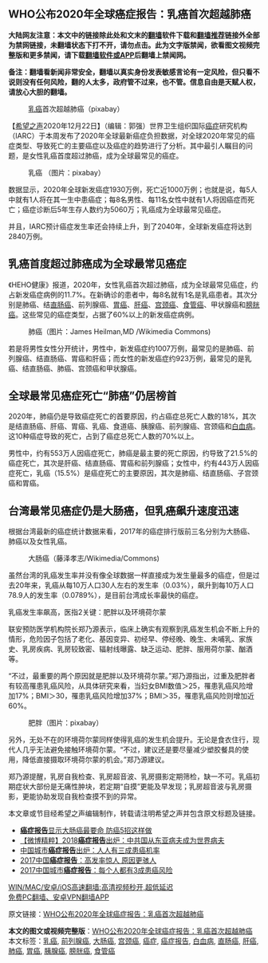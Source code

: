  <h2>WHO公布2020年全球癌症报告：乳癌首次超越肺癌</h2> <p class="notice"><b>大陆网友注意：本文中的链接除此处和文末的<a href="https://github.com/bannedbook/fanqiang" >翻墙</a>软件下载和<a href="https://github.com/killgcd/justmysocks/blob/master/README.md">翻墙推荐</a>链接外全部为禁网链接，未翻墙状态下打不开，请勿点击。此为文字版禁闻，欲看图文视频完整版和更多禁闻，请下载<a href="https://github.com/bannedbook/fanqiang">翻墙软件或APP</a>后翻墙上禁闻网。</p><p>备注：翻墙看新闻非常安全，翻墙以真实身份发表敏感言论有一定风险，但只看不说则没有任何风险，翻的人太多，政府管不过来，也不管。信息自由是天赋人权，请放心大胆的翻墙。</b></p>  <div class="entry"> <figure><figcaption><a href="https://www.bannedbook.org/bnews/tag/%e4%b9%b3%e7%99%8c/" class="st_tag internal_tag" rel="tag" title="标签 乳癌 下的日志">乳癌</a>首次超越肺癌（pixabay）</figcaption></figure> <p>【<span class='wp_keywordlink_affiliate'><a href="https://www.soundofhope.org" title="希望之声" target="_blank">希望之声</a></span>2020年12月22日】（编辑：郭强）世界卫生组织国际<a href="https://www.bannedbook.org/bnews/tag/%e7%99%8c%e7%97%87/" class="st_tag internal_tag" rel="tag" title="标签 癌症 下的日志">癌症</a>研究机构（IARC）于本周发布了2020年全球最新癌症负担数据，对全球2020年常见的癌症类型、导致死亡的主要癌症以及癌症的趋势进行了分析。其中最引人瞩目的问题，是女性乳癌首度超过肺癌，成为全球最常见的癌症。</p> <figure><figcaption>乳癌 （图片：pixabay）</figcaption></figure> <p>数据显示，2020年全球新发癌症1930万例，死亡近1000万例；也就是说，每5人中就有1人将在其一生中患癌症；每8名男性、每11名女性中就有1人将因癌症而死亡；癌症诊断后5年生存人数约为5060万；乳癌成为全球最常见癌症。</p> <p>并且，IARC预计癌症发生率还会持续上升，到了2040年，全球新发癌症将达到2840万例。</p> <h2>乳癌首度超过肺癌成为全球最常见癌症</h2> <p>《HEHO健康》报道，2020年，女性乳癌首次超过肺癌，成为全球最常见癌症，约占新发癌症病例的11.7%。在新确诊的患者中，每8名就有1名是乳癌患者。其次分别是肺癌、结<a href="https://www.bannedbook.org/bnews/tag/%E7%9B%B4%E8%82%A0%E7%99%8C/" class="st_tag internal_tag" rel="tag" title="标签 直肠癌 下的日志">直肠癌</a>、前列腺癌、<a href="https://www.bannedbook.org/bnews/tag/%E8%83%83%E7%99%8C/" class="st_tag internal_tag" rel="tag" title="标签 胃癌 下的日志">胃癌</a>、<a href="https://www.bannedbook.org/bnews/tag/%E8%82%9D%E7%99%8C/" class="st_tag internal_tag" rel="tag" title="标签 肝癌 下的日志">肝癌</a>、<a href="https://www.bannedbook.org/bnews/tag/%e5%ae%ab%e9%a2%88%e7%99%8c/" class="st_tag internal_tag" rel="tag" title="标签 宫颈癌 下的日志">宫颈癌</a>、<a href="https://www.bannedbook.org/bnews/tag/%e9%a3%9f%e7%ae%a1%e7%99%8c/" class="st_tag internal_tag" rel="tag" title="标签 食管癌 下的日志">食管癌</a>、甲状腺癌和<a href="https://www.bannedbook.org/bnews/tag/%e8%86%80%e8%83%b1%e7%99%8c/" class="st_tag internal_tag" rel="tag" title="标签 膀胱癌 下的日志">膀胱癌</a>。这些常见的癌症类型，占据了60%以上的新发癌症病例。</p>  <figure><figcaption>肺癌（图片：James Heilman,MD /Wikimedia Commons)</figcaption></figure> <p>若是将男性女性分开统计，男性中，新发癌症约1007万例，最常见的是肺癌、前列腺癌、结直肠癌、胃癌和肝癌；而女性的新发癌症约923万例，最常见的是乳癌、结直肠癌、肺癌、宫颈癌和甲状腺癌。</p> <h2>全球最常见癌症死亡“肺癌”仍居榜首</h2> <p>2020年，肺癌仍是导致癌症死亡的首要原因，约占癌症总死亡人数的18%，其次是结直肠癌、肝癌、胃癌、乳癌、食道癌、胰腺癌、前列腺癌、宫颈癌和<a href="https://www.bannedbook.org/bnews/tag/%E7%99%BD%E8%A1%80%E7%97%85/" class="st_tag internal_tag" rel="tag" title="标签 白血病 下的日志">白血病</a>。这10种癌症导致的死亡，占到了癌症总死亡人数的70%以上。</p> <p>男性中，约有553万人因癌症死亡，肺癌是最主要的死亡原因，约导致了21.5%的癌症死亡，其次是肝癌、结直肠癌、胃癌和前列腺癌；女性中，约有443万人因癌症死亡，乳癌（15.5%）是癌症死亡的主要原因，其次是肺癌、结直肠癌、子宫颈癌和胃癌。</p> <h2>台湾最常见癌症仍是大肠癌，但乳癌飙升速度迅速</h2> <p>根据台湾最新的癌症统计数据来看，2017年的癌症排行版前三名分别为大肠癌、肺癌以及女性乳癌。</p>  <figure><figcaption>大肠癌（藤泽孝志/Wikimedia/Commons)</figcaption></figure> <p>虽然台湾的乳癌发生率并没有像全球数据一样直接成为发生量最多的癌症，但是过去20年来，乳癌从每10万人口30人左右的发生率（0.03%），飙升到每10万人口78.9人的发生率（0.0789%），是目前台湾成长率最快的癌症。</p> <p>乳癌发生率飙高，医指2关键：肥胖以及环境荷尔蒙</p> <p>联安预防医学机构院长郑乃源表示，临床上确实有观察到乳癌发生机会不断上升的情形，危险因子包括了老化、基因变异、初经早、停经晚、晚生、未哺乳、家族史、乳房疾病、乳房较致密、辐射线曝露、缺乏运动、肥胖、服用荷尔蒙、酗酒等。</p> <p>“不过，最重要的两个原因就是肥胖以及环境荷尔蒙。”郑乃源指出，过重及肥胖者有较高罹患乳癌风险，从具体研究来看，当妇女BMI数值＞25，罹患乳癌风险增加17%；BMI＞30，罹患乳癌风险增加37%；BMI＞35，罹患乳癌风险则增加近60%。</p>  <figure><figcaption>肥胖（图片：pixabay）</figcaption></figure> <p>另外，无处不在的环境荷尔蒙同样使得乳癌的发生机会提升。无论是食衣住行，现代人几乎无法避免接触环境荷尔蒙。“不过，建议还是要尽量减少塑胶餐具的使用，降低直接摄取环境荷尔蒙的机会。”郑乃源建议。</p> <p>郑乃源提醒，乳房自我检查、乳房超音波、乳房摄影定期筛检，缺一不可。乳癌初期症状大部份是无痛性肿块，若定期“自摸”更能及早发现；乳房超音波与乳房摄影，更能协助发现自我检查摸不到的异常。</p> <p>本文章或节目经希望之声编辑制作，转载请注明希望之声并包含原文标题及链接。</p> <ul class='op-related-articles' title='相关阅读'> <li><a href='https://www.bannedbook.org/bnews/funmedia/20200207/1272507.html' target='_blank'><b>癌症报告</b>显示大肠癌最要命 防癌5招这样做</a></li> <li><a href='https://www.bannedbook.org/bnews/comments/20181220/1050201.html' target='_blank'>【微博精粹】2018<b>癌症报告</b>出炉：中共国从东亚病夫成为世界病夫</a></li> <li><a href='https://www.bannedbook.org/bnews/cbnews/20170408/742605.html' target='_blank'>中国城市<b>癌症报告</b>出炉：人人有三成患癌机率</a></li> <li><a href='https://www.bannedbook.org/bnews/cnnews/20170325/736041.html' target='_blank'>2017中国<b>癌症报告</b>：高发率惊人 原因更骇人</a></li> <li><a href='https://www.bannedbook.org/bnews/topimagenews/20170324/735370.html' target='_blank'>2017中国城市<b>癌症报告</b>：每个人都有3成患癌风险</a></li> </ul> <p class="texttj"> <a href="https://github.com/bannedbook/fanqiang/wiki/V2ray%E6%9C%BA%E5%9C%BA" target="_blank">WIN/MAC/安卓/iOS高速翻墙:高清视频秒开,超低延迟</a><br/> <a href="https://github.com/bannedbook/fanqiang/wiki/%E7%A6%81%E9%97%BB%E7%BD%91%E5%AE%89%E5%8D%93%E7%BF%BB%E5%A2%99%E6%96%B0%E9%97%BBAPP" target="_blank">免费PC翻墙、安卓VPN翻墙APP</a></p><p>原文链接：<a class="src_link"  href="https://www.soundofhope.org/post/455800" target="_blank">WHO公布2020年全球癌症报告：乳癌首次超越肺癌</a></p> <a name='sharetosocial'></a>       <div><b>本文的图文或视频完整版</b>：<a href='https://www.bannedbook.org/bnews/comments/20201222/1452838.html'>WHO公布2020年全球癌症报告：乳癌首次超越肺癌</a></div>  </div><!--END ENTRY--> <div class="postfooter"> <div>本文标签：<a href="https://www.bannedbook.org/bnews/tag/%e4%b9%b3%e7%99%8c/" rel="tag">乳癌</a>, <a href="https://www.bannedbook.org/bnews/tag/%E5%89%8D%E5%88%97%E8%85%BA%E7%99%8C/" rel="tag">前列腺癌</a>, <a href="https://www.bannedbook.org/bnews/tag/%E5%A4%A7%E8%82%A0%E7%99%8C/" rel="tag">大肠癌</a>, <a href="https://www.bannedbook.org/bnews/tag/%e5%ae%ab%e9%a2%88%e7%99%8c/" rel="tag">宫颈癌</a>, <a href="https://www.bannedbook.org/bnews/tag/%e7%99%8c%e7%97%87/" rel="tag">癌症</a>, <a href="https://www.bannedbook.org/bnews/tag/%E7%99%8C%E7%97%87%E6%8A%A5%E5%91%8A/" rel="tag">癌症报告</a>, <a href="https://www.bannedbook.org/bnews/tag/%E7%99%BD%E8%A1%80%E7%97%85/" rel="tag">白血病</a>, <a href="https://www.bannedbook.org/bnews/tag/%E7%9B%B4%E8%82%A0%E7%99%8C/" rel="tag">直肠癌</a>, <a href="https://www.bannedbook.org/bnews/tag/%E8%82%9D%E7%99%8C/" rel="tag">肝癌</a>, <a href="https://www.bannedbook.org/bnews/tag/%e8%82%ba%e7%99%8c/" rel="tag">肺癌</a>, <a href="https://www.bannedbook.org/bnews/tag/%E8%83%83%E7%99%8C/" rel="tag">胃癌</a>, <a href="https://www.bannedbook.org/bnews/tag/%e8%83%b0%e8%85%ba%e7%99%8c/" rel="tag">胰腺癌</a>, <a href="https://www.bannedbook.org/bnews/tag/%e8%86%80%e8%83%b1%e7%99%8c/" rel="tag">膀胱癌</a>, <a href="https://www.bannedbook.org/bnews/tag/%e9%a3%9f%e7%ae%a1%e7%99%8c/" rel="tag">食管癌</a></div>  </div><!--END POSTFOOTER--> 